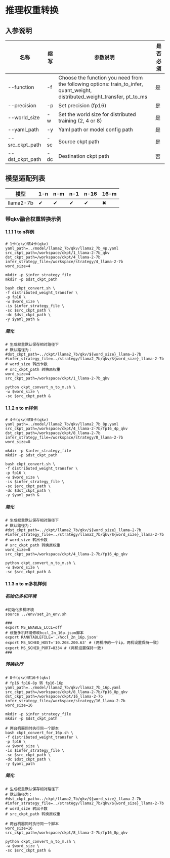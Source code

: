 # 推理权重转换

## 入参说明

| 名称              | 缩写            | 参数说明                                                                                                                         | 是否必须          |
|-----------------|---------------|------------------------------------------------------------------------------------------------------------------------------|---------------|
| --function      | -f            | Choose the function you need from the following options: train_to_infer, quant_weight, distributed_weight_transfer, pt_to_ms | 是             |
| --precision     | -p            | Set precision (fp16)                                                                                                         | 是             |
| --world_size    | -w            | Set the world size for distributed training (2, 4 or 8)                                                                      | 是             |
| --yaml_path     | -y            | Yaml path or model config path                                                                                               | 是             |
| --src_ckpt_path | -sc           | Source ckpt path                                                                                                             | 是             |
| --dst_ckpt_path | -dc           | Destination ckpt path                                                                                                        | 否             |

## 模型适配列表
| 模型        | 1-n      | n-m       | n-1      | n-16     | 16-m     |
|-----------|----------|-----------|----------|----------|----------|
| llama2-7b | &#x2714; | &#x2714;  | &#x2714; | &#x2714; | &#x2716; |


### 带qkv融合权重转换示例

#### 1.1.1 1 to n样例

```shell
# 1卡(qkv)转4卡(qkv)
yaml_path=../model/llama2_7b/qkv/llama2_7b_4p.yaml
src_ckpt_path=/workspace/ckpt/1_llama-2-7b_qkv
dst_ckpt_path=/workspace/ckpt/4_llama-2-7b
infer_strategy_file=/workspace/strategy/4_llama-2-7b
word_size=4

mkdir -p $infer_strategy_file
mkdir -p $dst_ckpt_path

bash ckpt_convert.sh \
-f distributed_weight_transfer \
-p fp16 \
-w $word_size \
-is $infer_strategy_file \
-sc $src_ckpt_path \
-dc $dst_ckpt_path \
-y $yaml_path &
```
##### 简化
```shell
# 生成权重默认保存相对路径下
# 默认路径为：
#dst_ckpt_path=../ckpt/llama2_7b/qkv/${word_size}_llama-2-7b
#infer_strategy_file=../strategy/llama2_7b/qkv/${word_size}_llama-2-7b
# word_size 转出卡数
# src_ckpt_path 转换原权重
word_size=4
src_ckpt_path=/workspace/ckpt/1_llama-2-7b_qkv

python ckpt_convert_n_to_m.sh \
-w $word_size \
-sc $src_ckpt_path &
```

#### 1.1.2 n to m样例

```shell
# 4卡(qkv)转8卡(qkv)
yaml_path=../model/llama2_7b/qkv/llama2_7b_8p.yaml
src_ckpt_path=/workspace/ckpt/4_llama-2-7b/fp16_4p_qkv
dst_ckpt_path=/workspace/ckpt/8_llama-2-7b
infer_strategy_file=/workspace/strategy/8_llama-2-7b
word_size=8

mkdir -p $infer_strategy_file
mkdir -p $dst_ckpt_path

bash ckpt_convert.sh \
-f distributed_weight_transfer \
-p fp16 \
-w $word_size \
-is $infer_strategy_file \
-sc $src_ckpt_path \
-dc $dst_ckpt_path \
-y $yaml_path &
```
##### 简化
```shell
# 生成权重默认保存相对路径下
# 默认路径为：
#dst_ckpt_path=../ckpt/llama2_7b/qkv/${word_size}_llama-2-7b
#infer_strategy_file=../strategy/llama2_7b/qkv/${word_size}_llama-2-7b
# word_size 转出卡数
# src_ckpt_path 转换原权重
word_size=8
src_ckpt_path=/workspace/ckpt/4_llama-2-7b/fp16_4p_qkv

python ckpt_convert_n_to_m.sh \
-w $word_size \
-sc $src_ckpt_path &
```


#### 1.1.3 n to m多机样例

##### 初始化多机环境
```shell
#初始化多机环境
source ../env/set_2n_env.sh

###
export MS_ENABLE_LCCL=off
# 根据多机环境修改hccl_2n_16p.json脚本
export RANKTABLEFILE='./hccl_2n_16p.json'
export MS_SCHED_HOST='10.208.200.63' # (两机中的一个ip，两机设置保持一致)
export MS_SCHED_PORT=8334 # (两机设置保持一致)
###
```
##### 转换执行
```shell
# 8卡(qkv)转16卡(qkv)
# fp16 fp16-8p 转 fp16-16p
yaml_path=../model/llama2_7b/qkv/llama2_7b_16p.yaml
src_ckpt_path=/workspace/ckpt/8_llama-2-7b/fp16_8p_qkv
dst_ckpt_path=/workspace/ckpt/16_llama-2-7b
infer_strategy_file=/workspace/strategy/16_llama-2-7b
word_size=16

mkdir -p $infer_strategy_file
mkdir -p $dst_ckpt_path

# 两台机器同时执行同一个脚本
bash ckpt_convert_for_16p.sh \
-f distributed_weight_transfer \
-p fp16 \
-w $word_size \
-is $infer_strategy_file \
-sc $src_ckpt_path \
-dc $dst_ckpt_path \
-y $yaml_path
```
##### 简化
```shell
# 生成权重默认保存相对路径下
# 默认路径为：
#dst_ckpt_path=../ckpt/llama2_7b/qkv/${word_size}_llama-2-7b
#infer_strategy_file=../strategy/llama2_7b/qkv/${word_size}_llama-2-7b
# word_size 转出卡数
# src_ckpt_path 转换原权重

# 两台机器同时执行同一个脚本
word_size=16
src_ckpt_path=/workspace/ckpt/8_llama-2-7b/fp16_8p_qkv

python ckpt_convert_n_to_m.sh \
-w $word_size \
-sc $src_ckpt_path &
```






